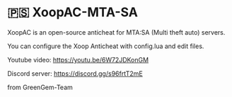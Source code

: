 # 🇵🇸 XoopAC-MTA-SA
XoopAC is an open-source anticheat for MTA:SA (Multi theft auto) servers.

You can configure the Xoop Anticheat with config.lua and edit files.

Youtube video: https://youtu.be/6W72JDKonGM

Discord server: https://discord.gg/s96frtT2mE

from GreenGem-Team
